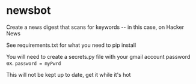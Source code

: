 # newsbot
Create a news digest that scans for keywords -- in this case, on Hacker News

See requirements.txt for what you need to pip install

You will need to create a secrets.py file with your gmail account password ex.
`password = myPwrd`

This will not be kept up to date, get it while it's hot
